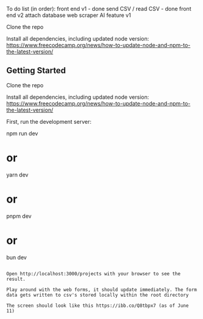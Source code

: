To do list (in order):
front end v1 - done
send CSV / read CSV - done
front end v2
attach database
web scraper
AI feature v1


Clone the repo

Install all dependencies, including updated node version: https://www.freecodecamp.org/news/how-to-update-node-and-npm-to-the-latest-version/
## Getting Started

Clone the repo

Install all dependencies, including updated node version: https://www.freecodecamp.org/news/how-to-update-node-and-npm-to-the-latest-version/

First, run the development server:

npm run dev
# or
yarn dev
# or
pnpm dev
# or
bun dev
```

Open http://localhost:3000/projects with your browser to see the result.

Play around with the web forms, it should update immediately. The form data gets written to csv's stored locally within the root directory

The screen should look like this https://ibb.co/Q8tbpx7 (as of June 11)
